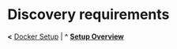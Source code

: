 
# Discovery requirements

**<** [Docker Setup](docs/setup/docker.md) | **^** [**Setup Overview**](docs/setup/overview.md)
